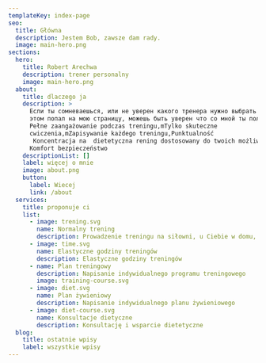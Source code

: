 ```yaml
---
templateKey: index-page
seo:
  title: Główna
  description: Jestem Bob, zawsze dam rady.
  image: main-hero.png
sections:
  hero:
    title: Robert Arechwa
    description: trener personalny
    image: main-hero.png
  about:
    title: dlaczego ja
    description: >
      Если ты сомневаешься, или не уверен какого тренера нужно выбрать и при
      этом попал на мою страницу, можешь быть уверен что со мной ты получишь
      Pełne zaangażowanie podczas treningu,mTylko skuteczne
      cwiczenia,mZapisywanie każdego treningu,Punktualność
       Koncentracja na  dietetyczna rening dostosowany do twoich możliwości
      Komfort bezpieczeństwo
    descriptionList: []
    label: więcej o mnie
    image: about.png
    button:
      label: Wiecej
      link: /about
  services:
    title: proponuje ci
    list:
      - image: trening.svg
        name: Normalny trening
        description: Prowadzenie treningu na siłowni, u Ciebie w domu, w plenerze lub online
      - image: time.svg
        name: Elastyczne godziny treningów
        description: Elastyczne godziny treningów
      - name: Plan treningowy
        description: Napisanie indywidualnego programu treningowego
        image: training-course.svg
      - image: diet.svg
        name: Plan żywieniowy
        description: Napisanie indywidualnego planu żywieniowego
      - image: diet-course.svg
        name: Konsultacje dietyczne
        description: Konsultację i wsparcie dietetyczne
  blog:
    title: ostatnie wpisy
    label: wszystkie wpisy
---
```

